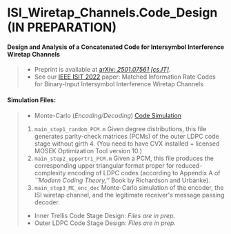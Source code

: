 # ISI_Wiretap_Channels.Code_Design (IN PREPARATION)

#### Design and Analysis of a Concatenated Code for Intersymbol Interference Wiretap Channels
> + Preprint is available at [arXiv: *2501.07561 [cs.IT]*](https://arxiv.org/abs/2501.07561).
> + See our [IEEE ISIT 2022](https://ieeexplore.ieee.org/abstract/document/9834578#citations) paper: Matched Information Rate Codes for Binary-Input Intersymbol Interference Wiretap Channels


#### Simulation Files:
> + Monte-Carlo (*Encoding/Decoding*) [Code Simulation](https://github.com/arianouri/ISI_Wiretap_Channels.Code_Design/tree/main/%5BSIMULATION_FILES%5D%20Code%20Design/MC_Encoding_Decoding)
> 1. `main_step1_random_PCM.m` Given degree distributions, this file generates parity-check matrices (PCMs) of the outer LDPC code stage without girth 4. (You need to have CVX installed + licensed MOSEK Optimization Tool version 10.)
> 2. `main_step2_uppertri_PCM.m` Given a PCM, this file produces the corresponding upper triangular format proper for reduced-complexity encoding of LDPC codes (according to Appendix A of *``Modern Coding Theory,''*  Book by Richardson and Urbanke).
> 3. `main_step3_MC_enc_dec` Monte-Carlo simulation of the encoder, the ISI wiretap channel, and the legitimate receiver's message passing decoder.
> + Inner Trellis Code Stage Design: *Files are in prep.*
> + Outer LDPC Code Stage Design: *Files are in prep.*
